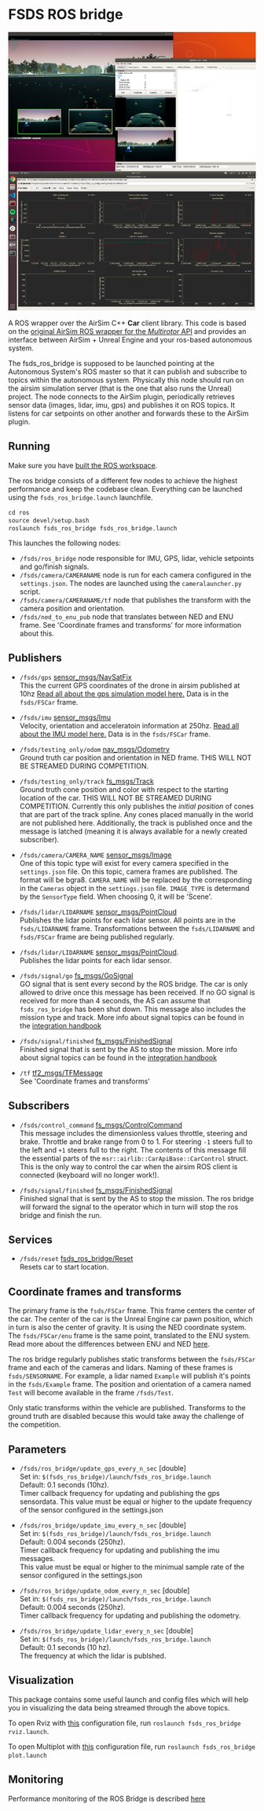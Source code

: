 # FSDS ROS bridge

![In action](images/fsds_ros_bridge.png)

A ROS wrapper over the AirSim C++ **Car** client library. This code is based on the [original AirSim ROS wrapper for the *Multirotor* API](https://github.com/microsoft/AirSim/tree/master/ros/src/airsim_ros_interface) and provides an interface between AirSim + Unreal Engine and your ros-based autonomous system. 

The fsds_ros_bridge is supposed to be launched pointing at the Autonomous System's ROS master so that it can publish and subscribe to topics within the autonomous system. 
Physically this node should run on the airsim simulation server (that is the one that also runs the Unreal) project.
The node connects to the AirSim plugin, periodically retrieves sensor data (images, lidar, imu, gps) and publishes it on ROS topics.
It listens for car setpoints on other another and forwards these to the AirSim plugin.

## Running
Make sure you have [built the ROS workspace](building-ros.md).

The ros bridge consists of a different few nodes to achieve the highest performance and keep the codebase clean.
Everything can be launched using the `fsds_ros_bridge.launch` launchfile.
```
cd ros
source devel/setup.bash
roslaunch fsds_ros_bridge fsds_ros_bridge.launch
```

This launches the following nodes:
* `/fsds/ros_bridge` node responsible for IMU, GPS, lidar, vehicle setpoints and go/finish signals.
* `/fsds/camera/CAMERANAME` node is run for each camera configured in the `settings.json`. The nodes are launched using the `cameralauncher.py` script.
* `/fsds/camera/CAMERANAME/tf` node that publishes the transform with the camera position and orientation. 
* `/fsds/ned_to_enu_pub` node that translates between NED and ENU frame. See 'Coordinate frames and transforms' for more information about this.

## Publishers
- `/fsds/gps` [sensor_msgs/NavSatFix](https://docs.ros.org/api/sensor_msgs/html/msg/NavSatFix.html)   
This the current GPS coordinates of the drone in airsim published at 10hz
[Read all about the gps simulation model here.](gps.md)
Data is in the `fsds/FSCar` frame.

- `/fsds/imu` [sensor_msgs/Imu](http://docs.ros.org/melodic/api/sensor_msgs/html/msg/Imu.html)   
Velocity, orientation and acceleratoin information at 250hz.
[Read all about the IMU model here.](imu.md)
Data is in the `fsds/FSCar` frame.

- `/fsds/testing_only/odom` [nav_msgs/Odometry](https://docs.ros.org/api/nav_msgs/html/msg/Odometry.html)   
Ground truth car position and orientation in NED frame. THIS WILL NOT BE STREAMED DURING COMPETITION.

- `/fsds/testing_only/track` [fs_msgs/Track](https://github.com/FS-Online/fs_msgs/blob/master/msg/Track.msg)   
Ground truth cone position and color with respect to the starting location of the car. THIS WILL NOT BE STREAMED DURING COMPETITION.
Currently this only publishes the *initial position* of cones that are part of the track spline. Any cones placed manually in the world are not published here.
Additionally, the track is published once and the message is latched (meaning it is always available for a newly created subscriber). 

- `/fsds/camera/CAMERA_NAME` [sensor_msgs/Image](https://docs.ros.org/api/sensor_msgs/html/msg/Image.html)    
One of this topic type will exist for every camera specified in the `settings.json` file.
On this topic, camera frames are published. The format will be bgra8. 
`CAMERA_NAME` will be replaced by the corresponding in the `Cameras` object in the `settings.json` file.
`IMAGE_TYPE` is determand by the `SensorType` field. 
When choosing 0, it will be 'Scene'.

- `/fsds/lidar/LIDARNAME` [sensor_msgs/PointCloud](http://docs.ros.org/melodic/api/sensor_msgs/html/msg/PointCloud.html)   
Publishes the lidar points for each lidar sensor.
All points are in the `fsds/LIDARNAME` frame.
Transformations between the `fsds/LIDARNAME` and `fsds/FSCar` frame are being published regularly.

- `/fsds/lidar/LIDARNAME` [sensor_msgs/PointCloud](http://docs.ros.org/melodic/api/sensor_msgs/html/msg/PointCloud.html).   
  Publishes the lidar points for each lidar sensor.

- `/fsds/signal/go` [fs_msgs/GoSignal](https://github.com/FS-Online/fs_msgs/blob/master/msg/GoSignal.msg)   
GO signal that is sent every second by the ROS bridge.
The car is only allowed to drive once this message has been received. 
If no GO signal is received for more than 4 seconds, the AS can assume that `fsds_ros_bridge` has been shut down.
This message also includes the mission type and track.
More info about signal topics can be found in the [integration handbook](integration-handbook.md)

- `/fsds/signal/finished` [fs_msgs/FinishedSignal](https://github.com/FS-Online/fs_msgs/blob/master/msg/FinishedSignal.msg)   
Finished signal that is sent by the AS to stop the mission. More info about signal topics can be found in the [integration handbook](integration-handbook.md)

- `/tf` [tf2_msgs/TFMessage](https://docs.ros.org/api/tf2_msgs/html/msg/TFMessage.html)   
See 'Coordinate frames and transforms'



## Subscribers
- `/fsds/control_command` [fs_msgs/ControlCommand](https://github.com/FS-Online/fs_msgs/blob/master/msg/ControlCommand.msg)   
This message includes the dimensionless values throttle, steering and brake. 
Throttle and brake range from 0 to 1.
For steering `-1` steers full to the left and `+1` steers full to the right.
The contents of this message fill the essential parts of the `msr::airlib::CarApiBase::CarControl` struct. 
This is the only way to control the car when the airsim ROS client is connected (keyboard will no longer work!).

- `/fsds/signal/finished` [fs_msgs/FinishedSignal](https://github.com/FS-Online/fs_msgs/blob/master/msg/FinishedSignal.msg)   
Finished signal that is sent by the AS to stop the mission.
The ros bridge will forward the signal to the operator which in turn will stop the ros bridge and finish the run.

## Services

- `/fsds/reset` [fsds_ros_bridge/Reset](https://github.com/FS-Online/Formula-Student-Driverless-Simulator/blob/master/ros/src/fsds_ros_bridge/srv/Reset.srv)   
 Resets car to start location.

## Coordinate frames and transforms

The primary frame is the `fsds/FSCar` frame.
This frame centers the center of the car.
The center of the car is the Unreal Engine car pawn position, which in turn is also the center of gravity.
It is using the NED coordinate system.
The `fsds/FSCar/enu` frame is the same point, translated to the ENU system.
Read more about the differences between ENU and NED [here](https://en.wikipedia.org/wiki/Local_tangent_plane_coordinates).

The ros bridge regularly publishes static transforms between the `fsds/FSCar` frame and each of the cameras and lidars.
Naming of these frames is `fsds/SENSORNAME`.
For example, a lidar named `Example` will publish it's points in the `fsds/Example` frame.
The position and orientation of a camera named `Test` will become available in the frame `/fsds/Test`.

Only static transforms within the vehicle are published.
Transforms to the ground truth are disabled because this would take away the challenge of the competition.

## Parameters
- `/fsds/ros_bridge/update_gps_every_n_sec` [double]   
  Set in: `$(fsds_ros_bridge)/launch/fsds_ros_bridge.launch`   
  Default: 0.1 seconds (10hz).   
  Timer callback frequency for updating and publishing the gps sensordata.
  This value must be equal or higher to the update frequency of the sensor configured in the settings.json

- `/fsds/ros_bridge/update_imu_every_n_sec` [double]   
  Set in: `$(fsds_ros_bridge)/launch/fsds_ros_bridge.launch`   
  Default: 0.004 seconds (250hz).   
  Timer callback frequency for updating and publishing the imu messages.   
  This value must be equal or higher to the minimual sample rate of the sensor configured in the settings.json

- `/fsds/ros_bridge/update_odom_every_n_sec` [double]   
  Set in: `$(fsds_ros_bridge)/launch/fsds_ros_bridge.launch`   
  Default: 0.004 seconds (250hz).   
  Timer callback frequency for updating and publishing the odometry.

- `/fsds/ros_bridge/update_lidar_every_n_sec` [double]   
  Set in: `$(fsds_ros_bridge)/launch/fsds_ros_bridge.launch`   
  Default: 0.1 seconds (10 hz).   
  The frequency at which the lidar is publshed.

## Visualization
This package contains some useful launch and config files which will help you in visualizing the data being streamed through the above topics.

To open Rviz with [this](https://github.com/FS-Online/Formula-Student-Driverless-Simulator/blob/master/ros/src/fsds_ros_bridge/config/rviz/default.rviz) configuration file, run `roslaunch fsds_ros_bridge rviz.launch`.

To open Multiplot with [this](https://github.com/FS-Online/Formula-Student-Driverless-Simulator/blob/master/ros/src/fsds_ros_bridge/config/multiplot/multiplot.xml) configuration file, run `roslaunch fsds_ros_bridge plot.launch`

## Monitoring
Performance monitoring of the ROS Bridge is described [here](statistics.md)